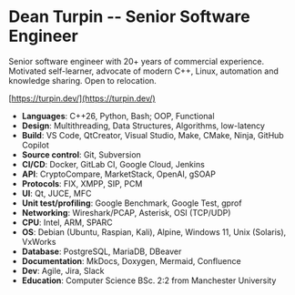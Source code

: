 # Dean Turpin -- Senior Software Engineer

Senior software engineer with 20+ years of commercial experience. Motivated self-learner, advocate of modern C++, Linux, automation and knowledge sharing. Open to relocation.

[https://turpin.dev/](https://turpin.dev/)

- __Languages__: C++26, Python, Bash; OOP, Functional
- __Design__: Multithreading, Data Structures, Algorithms, low-latency
- __Build__: VS Code, QtCreator, Visual Studio, Make, CMake, Ninja, GitHub Copilot
- __Source control__: Git, Subversion
- __CI/CD__: Docker, GitLab CI, Google Cloud, Jenkins
- __API__: CryptoCompare, MarketStack, OpenAI, gSOAP
- __Protocols__: FIX, XMPP, SIP, PCM
- __UI__: Qt, JUCE, MFC
- __Unit test/profiling__: Google Benchmark, Google Test, gprof
- __Networking__: Wireshark/PCAP, Asterisk, OSI (TCP/UDP)
- __CPU__: Intel, ARM, SPARC
- __OS__: Debian (Ubuntu, Raspian, Kali), Alpine, Windows 11, Unix (Solaris), VxWorks
- __Database__: PostgreSQL, MariaDB, DBeaver
- __Documentation__: MkDocs, Doxygen, Mermaid, Confluence
- __Dev__: Agile, Jira, Slack
- __Education__: Computer Science BSc. 2:2 from Manchester University

